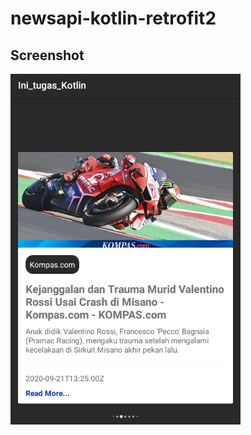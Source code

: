 # newsapi-kotlin-retrofit2

## Screenshot
![alt text](https://github.com/satriawibawa/newsapi-kotlin-retrofit2/blob/master/Screenshot/1.PNG)
